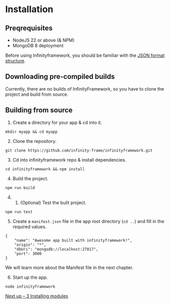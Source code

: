 <h1>Installation</h1>

## Preqrequisites

- NodeJS 22 or above (& NPM)
- MongoDB 8 deployment

Before using Infinityframework, you should be familiar with the [JSON format structure](https://developer.mozilla.org/en-US/docs/Learn_web_development/Core/Scripting/JSON).

## Downloading pre-compiled builds

Currently, there are no builds of InfinityFramework, so you have to clone the project and build from source.

## Building from source

1. Create a directory for your app & cd into it.

```
mkdir myapp && cd myapp
```

2. Clone the repository.

```
git clone https://github.com/infinity-frame/infinityframework.git
```

3. Cd into infinityframework repo & install dependencies.

```
cd infinityframework && npm install
```

4. Build the project.

```
npm run build
```

4. 1. (Optional) Test the built project.

```
npm run test
```

5. Create a `manifest.json` file in the app root directory (`cd ..`) and fill in the required values.

```
{
	"name": "Awesome app built with infinityframework!",
	"origin": "*",
	"dbUri": "mongodb://localhost:27017",
	"port": 3000
}
```

We will learn more about the Manifest file in the next chapter.

6. Start up the app.

```
node infinityframework
```

[Next up – 3 Installing modules](https://github.com/infinity-frame/infinityframework/blob/main/docs/3%20Manifest%20file.md)
